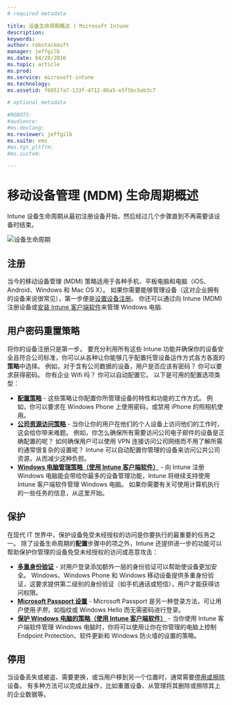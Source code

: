 ```yaml
---
# required metadata

title: 设备生命周期概述 | Microsoft Intune
description:
keywords:
author: robstackmsft
manager: jeffgilb
ms.date: 04/28/2016
ms.topic: article
ms.prod:
ms.service: microsoft-intune
ms.technology:
ms.assetid: f6051fa7-133f-4712-86a5-e5f5bc5ab3c7

# optional metadata

#ROBOTS:
#audience:
#ms.devlang:
ms.reviewer: jeffgilb
ms.suite: ems
#ms.tgt_pltfrm:
#ms.custom:

---
```


# 移动设备管理 (MDM) 生命周期概述

Intune 设备生命周期从最初注册设备开始，然后经过几个步骤直到不再需要该设备时结束。

![设备生命周期](./media/devicelifecycle_nobg.png "the Intune device lifecycle")

## 注册
当今的移动设备管理 (MDM) 策略适用于各种手机、平板电脑和电脑（iOS、Android、Windows 和 Mac OS X）。 如果你需要能够管理设备（这对企业拥有的设备来说很常见），第一步便是[设置设备注册](enroll-devices-in-microsoft-intune.md)。 你还可以通过向 Intune (MDM) 注册设备或[安装 Intune 客户端软件](manage-windows-pcs-with-microsoft-intune.md)来管理 Windows 电脑.

## 用户密码重置策略
将你的设备注册只是第一步。 要充分利用所有这些 Intune 功能并确保你的设备安全且符合公司标准，你可以从各种让你能够几乎配置托管设备运作方式各方各面的**策略**中选择。 例如，对于含有公司数据的设备，用户是否应该有密码？ 你可以要求获得密码。 你有企业 Wifi 吗？ 你可以自动配置它。 以下是可用的配置选项类型：

- [**配置策略**](manage-settings-and-features-on-your-devices-with-microsoft-intune-policies.md) - 这些策略让你配置你所管理设备的特性和功能的工作方式。 例如，你可以要求在 Windows Phone 上使用密码，或禁用 iPhone 的照相机使用。
- [**公司资源访问策略**](enable-access-to-company-resources-with-microsoft-intune.md) - 当你让你的用户在他们的个人设备上访问他们的工作时，这会给你带来难题。 例如，你怎么确保所有需要访问公司电子邮件的设备是正确配置的呢？ 如何确保用户可以使用 VPN 连接访问公司网络而不用了解所需的通常很复杂的设置呢？ Intune 可以自动配置你管理的设备来访问公共公司资源，从而减少这种负担。
- [**Windows 电脑管理策略（使用 Intune 客户端软件）**](common-windows-pc-management-tasks-with-the-microsoft-intune-computer-client.md) - 向 Intune 注册 Windows 电脑能会带给你最多的设备管理功能，Intune 将继续支持使用 Intune 客户端软件管理 Windows 电脑。 如果你需要有关可使用计算机执行的一些任务的信息，从这里开始。

## 保护
在现代 IT 世界中，保护设备免受未经授权的访问是你要执行的最重要的任务之一。 除了设备生命周期的**配置**步骤中的项之外，Intune 还提供进一步的功能可以帮助保护你管理的设备免受未经授权的访问或恶意攻击：
- [**多重身份验证**](protect-windows-devices-with-multi-factor-authentication.md) - 对用户登录添加额外一层的身份验证可以帮助使设备更加安全。 Windows、Windows Phone 和 Windows 移动设备提供多重身份验证，这要求提供第二级别的身份验证（如手机通话或短信），用户才能获得访问权限。
- [**Microsoft Passport 设置**](control-microsoft-passport-settings-on-devices-with-microsoft-intune.md) - Microsoft Passport 是另一种登录方法，可让用户使用*手势*，如指纹或 Windows Hello 而无需密码进行登录。
- [**保护 Windows 电脑的策略（使用 Intune 客户端软件）**](policies-to-protect-windows-pcs-in-microsoft-intune.md) - 当你使用 Intune 客户端软件管理 Windows 电脑时，你将可以使用让你在你管理的电脑上控制 Endpoint Protection、软件更新和 Windows 防火墙的设置的策略。

## 停用
当设备丢失或被盗、需要更换，或当用户移到另一个位置时，通常需要[停用或擦除](use-remote-wipe-to-help-protect-data-using-microsoft-intune.md)设备。 有多种方法可以完成此操作，比如重置设备、从管理将其删除或擦除其上的企业数据等。


<!--HONumber=May16_HO1-->


